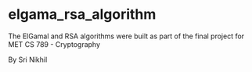 # elgama_rsa_algorithm
The ElGamal and RSA algorithms were built as part of the final project for MET CS 789 - Cryptography

By Sri Nikhil 
